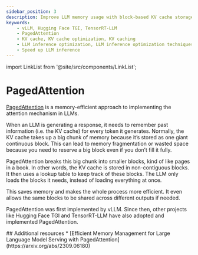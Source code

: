 ```yaml
---
sidebar_position: 3
description: Improve LLM memory usage with block-based KV cache storage via PagedAttention.
keywords:
    - vLLM, Hugging Face TGI, TensorRT-LLM
    - PagedAttention
    - KV cache, KV cache optimization, KV caching
    - LLM inference optimization, LLM inference optimization techniques​
    - Speed up LLM inference
---
```


import LinkList from '@site/src/components/LinkList';

# PagedAttention

[PagedAttention](https://blog.vllm.ai/2023/06/20/vllm.html) is a memory-efficient approach to implementing the attention mechanism in LLMs.

When an LLM is generating a response, it needs to remember past information (i.e. the KV cache) for every token it generates. Normally, the KV cache takes up a big chunk of memory because it’s stored as one giant continuous block. This can lead to memory fragmentation or wasted space because you need to reserve a big block even if you don’t fill it fully.

PagedAttention breaks this big chunk into smaller blocks, kind of like pages in a book. In other words, the KV cache is stored in non-contiguous blocks. It then uses a lookup table to keep track of these blocks. The LLM only loads the blocks it needs, instead of loading everything at once.

This saves memory and makes the whole process more efficient. It even allows the same blocks to be shared across different outputs if needed.

PagedAttention was first implemented by vLLM. Since then, other projects like Hugging Face TGI and TensorRT-LLM have also adopted and implemented PagedAttention.

<LinkList>
  ## Additional resources
  * [Efficient Memory Management for Large Language Model Serving with PagedAttention](https://arxiv.org/abs/2309.06180)
</LinkList>